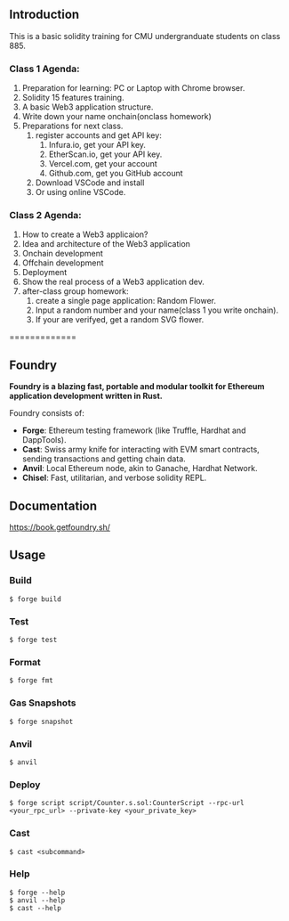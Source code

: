 
## Introduction
This is a basic solidity training for CMU undergranduate students on class 885.
### Class 1 Agenda: 
1. Preparation for learning: PC or Laptop with Chrome browser.
2. Solidity 15 features training.
3. A basic Web3 application structure.
4. Write down your name onchain(onclass homework)
5. Preparations for next class.
   1. register accounts and get API key:
      1. Infura.io, get your API key.
      2. EtherScan.io, get your API key.
      3. Vercel.com, get your account
      4. Github.com, get you GitHub account
   3. Download VSCode and install
   4. Or using online VSCode.
  
### Class 2 Agenda: 
1. How to create a Web3 applicaion?
2. Idea and architecture of the Web3 application
3. Onchain development
4. Offchain development
5. Deployment
6. Show the real process of a Web3 application dev.
7. after-class group homework:
   1. create a single page application: Random Flower.
   2. Input a random number and your name(class 1 you write onchain).
   3. If your are verifyed, get a random SVG flower.


=============
## Foundry

**Foundry is a blazing fast, portable and modular toolkit for Ethereum application development written in Rust.**

Foundry consists of:

-   **Forge**: Ethereum testing framework (like Truffle, Hardhat and DappTools).
-   **Cast**: Swiss army knife for interacting with EVM smart contracts, sending transactions and getting chain data.
-   **Anvil**: Local Ethereum node, akin to Ganache, Hardhat Network.
-   **Chisel**: Fast, utilitarian, and verbose solidity REPL.

## Documentation

https://book.getfoundry.sh/

## Usage

### Build

```shell
$ forge build
```

### Test

```shell
$ forge test
```

### Format

```shell
$ forge fmt
```

### Gas Snapshots

```shell
$ forge snapshot
```

### Anvil

```shell
$ anvil
```

### Deploy

```shell
$ forge script script/Counter.s.sol:CounterScript --rpc-url <your_rpc_url> --private-key <your_private_key>
```

### Cast

```shell
$ cast <subcommand>
```

### Help

```shell
$ forge --help
$ anvil --help
$ cast --help
```

